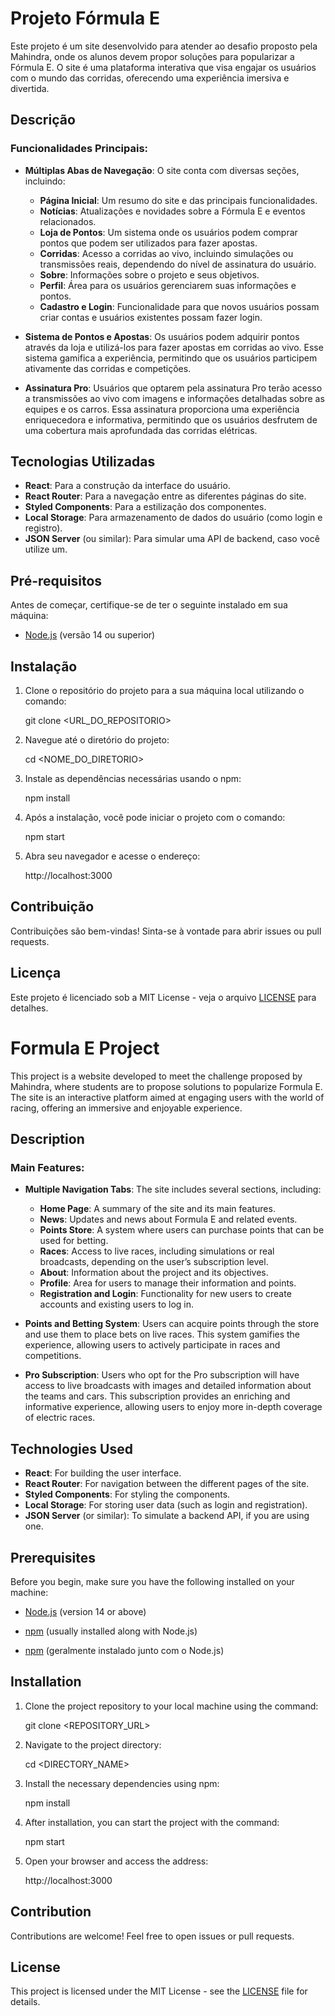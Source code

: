 # Projeto Fórmula E

Este projeto é um site desenvolvido para atender ao desafio proposto pela Mahindra, onde os alunos devem propor soluções para popularizar a Fórmula E. O site é uma plataforma interativa que visa engajar os usuários com o mundo das corridas, oferecendo uma experiência imersiva e divertida.

## Descrição

### Funcionalidades Principais:

- **Múltiplas Abas de Navegação**: O site conta com diversas seções, incluindo:
  - **Página Inicial**: Um resumo do site e das principais funcionalidades.
  - **Notícias**: Atualizações e novidades sobre a Fórmula E e eventos relacionados.
  - **Loja de Pontos**: Um sistema onde os usuários podem comprar pontos que podem ser utilizados para fazer apostas.
  - **Corridas**: Acesso a corridas ao vivo, incluindo simulações ou transmissões reais, dependendo do nível de assinatura do usuário.
  - **Sobre**: Informações sobre o projeto e seus objetivos.
  - **Perfil**: Área para os usuários gerenciarem suas informações e pontos.
  - **Cadastro e Login**: Funcionalidade para que novos usuários possam criar contas e usuários existentes possam fazer login.

- **Sistema de Pontos e Apostas**: Os usuários podem adquirir pontos através da loja e utilizá-los para fazer apostas em corridas ao vivo. Esse sistema gamifica a experiência, permitindo que os usuários participem ativamente das corridas e competições.

- **Assinatura Pro**: Usuários que optarem pela assinatura Pro terão acesso a transmissões ao vivo com imagens e informações detalhadas sobre as equipes e os carros. Essa assinatura proporciona uma experiência enriquecedora e informativa, permitindo que os usuários desfrutem de uma cobertura mais aprofundada das corridas elétricas.

## Tecnologias Utilizadas

- **React**: Para a construção da interface do usuário.
- **React Router**: Para a navegação entre as diferentes páginas do site.
- **Styled Components**: Para a estilização dos componentes.
- **Local Storage**: Para armazenamento de dados do usuário (como login e registro).
- **JSON Server** (ou similar): Para simular uma API de backend, caso você utilize um.

## Pré-requisitos

Antes de começar, certifique-se de ter o seguinte instalado em sua máquina:

- [Node.js](https://nodejs.org/) (versão 14 ou superior)

## Instalação

1. Clone o repositório do projeto para a sua máquina local utilizando o comando:

   git clone <URL_DO_REPOSITORIO>

2. Navegue até o diretório do projeto:

   cd <NOME_DO_DIRETORIO>

3. Instale as dependências necessárias usando o npm:

   npm install

4. Após a instalação, você pode iniciar o projeto com o comando:

   npm start

5. Abra seu navegador e acesse o endereço:

   http://localhost:3000

## Contribuição

Contribuições são bem-vindas! Sinta-se à vontade para abrir issues ou pull requests.

## Licença

Este projeto é licenciado sob a MIT License - veja o arquivo [LICENSE](LICENSE) para detalhes.

# Formula E Project

This project is a website developed to meet the challenge proposed by Mahindra, where students are to propose solutions to popularize Formula E. The site is an interactive platform aimed at engaging users with the world of racing, offering an immersive and enjoyable experience.

## Description

### Main Features:

- **Multiple Navigation Tabs**: The site includes several sections, including:
  - **Home Page**: A summary of the site and its main features.
  - **News**: Updates and news about Formula E and related events.
  - **Points Store**: A system where users can purchase points that can be used for betting.
  - **Races**: Access to live races, including simulations or real broadcasts, depending on the user’s subscription level.
  - **About**: Information about the project and its objectives.
  - **Profile**: Area for users to manage their information and points.
  - **Registration and Login**: Functionality for new users to create accounts and existing users to log in.

- **Points and Betting System**: Users can acquire points through the store and use them to place bets on live races. This system gamifies the experience, allowing users to actively participate in races and competitions.

- **Pro Subscription**: Users who opt for the Pro subscription will have access to live broadcasts with images and detailed information about the teams and cars. This subscription provides an enriching and informative experience, allowing users to enjoy more in-depth coverage of electric races.

## Technologies Used

- **React**: For building the user interface.
- **React Router**: For navigation between the different pages of the site.
- **Styled Components**: For styling the components.
- **Local Storage**: For storing user data (such as login and registration).
- **JSON Server** (or similar): To simulate a backend API, if you are using one.

## Prerequisites

Before you begin, make sure you have the following installed on your machine:

- [Node.js](https://nodejs.org/) (version 14 or above)
- [npm](https://www.npmjs.com/) (usually installed along with Node.js)

- [npm](https://www.npmjs.com/) (geralmente instalado junto com o Node.js)

## Installation

1. Clone the project repository to your local machine using the command:

   git clone <REPOSITORY_URL>

2. Navigate to the project directory:

   cd <DIRECTORY_NAME>

3. Install the necessary dependencies using npm:

   npm install

4. After installation, you can start the project with the command:

   npm start

5. Open your browser and access the address:

   http://localhost:3000

## Contribution

Contributions are welcome! Feel free to open issues or pull requests.

## License

This project is licensed under the MIT License - see the [LICENSE](LICENSE) file for details.



